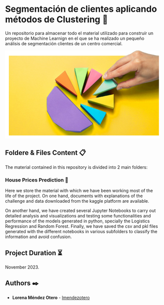 # Segmentación de clientes aplicando métodos de Clustering  🚀

Un repositorio para almacenar todo el material utilizado para construír un proyecto de Machine Learnign en el que se ha realizado un pequeño análisis de segmentación clientes de un centro comercial.

![alt text](https://github.com/lmendezotero/Customer-Segmentation/blob/development/imagenes/segmentacion.png)

## Foldere & Files Content 📋
The material contained in this repository is divided into 2 main folders:

### House Prices Prediction 📂
Here we store the material with which we have been working most of the life of the project. On one hand, documents with explanations of the challenge and data downloaded from the kaggle platform are available.

On another hand, we have created several Jupyter Notebooks to carry out detailed analysis and visualizations and testing some functionalities and performance of the models generated in python, specially the Logistics Regression and Random Forest. Finally, we have saved the csv and pkl files generated with the different notebooks in various subfolders to classify the information and avoid confusion.

## Project Duration ⏳
November 2023.

## Authors ✒️

* **Lorena Méndez Otero** - [lmendezotero](https://github.com/lmendezotero) 
